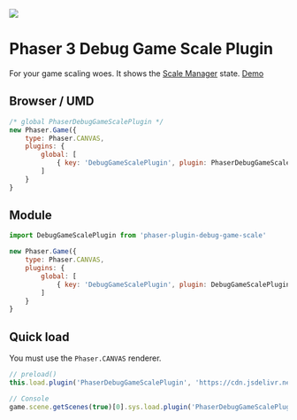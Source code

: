 ![](https://repository-images.githubusercontent.com/314664684/cf308080-d4ba-11eb-8edd-6786eb2fc0d2)

Phaser 3 Debug Game Scale Plugin
================================

For your game scaling woes. It shows the [Scale Manager](https://photonstorm.github.io/phaser3-docs/Phaser.Scale.ScaleManager.html) state. [Demo](https://codepen.io/samme/full/mdEZOoP)

Browser / UMD
-------------

```js
/* global PhaserDebugGameScalePlugin */
new Phaser.Game({
    type: Phaser.CANVAS,
    plugins: {
        global: [
            { key: 'DebugGameScalePlugin', plugin: PhaserDebugGameScalePlugin, start: true }
        ]
    }
}
```

Module
------

```js
import DebugGameScalePlugin from 'phaser-plugin-debug-game-scale'

new Phaser.Game({
    type: Phaser.CANVAS,
    plugins: {
        global: [
            { key: 'DebugGameScalePlugin', plugin: DebugGameScalePlugin, start: true }
        ]
    }
}
```

Quick load
----------

You must use the `Phaser.CANVAS` renderer.

```js
// preload()
this.load.plugin('PhaserDebugGameScalePlugin', 'https://cdn.jsdelivr.net/npm/phaser-plugin-debug-game-scale@3.1.0', true)
```

```js
// Console
game.scene.getScenes(true)[0].sys.load.plugin('PhaserDebugGameScalePlugin', 'https://cdn.jsdelivr.net/npm/phaser-plugin-debug-game-scale@3.1.0', true).start()
```
